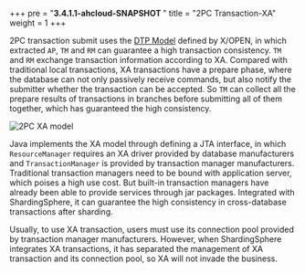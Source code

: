 +++
pre = "<b>3.4.1.1-ahcloud-SNAPSHOT </b>"
title = "2PC Transaction-XA"
weight = 1
+++

2PC transaction submit uses the [DTP Model](http://pubs.opengroup.org/onlinepubs/009680699/toc.pdf) defined by X/OPEN, in which extracted `AP`, `TM` and `RM` can guarantee a high transaction consistency. `TM` and `RM` exchange transaction information according to XA. Compared with traditional local transactions, XA transactions have a prepare phase, where the database can not only passively receive commands, but also notify the submitter whether the transaction can be accepted. So `TM` can collect all the prepare results of transactions in branches before submitting all of them together, which has guaranteed the high consistency.

![2PC XA model](https://shardingsphere.apache.org/document/current/img/transaction/2pc-tansaction-modle_cn.png)

Java implements the XA model through defining a JTA interface, in which `ResourceManager` requires an XA driver provided by database manufacturers and `TransactionManager` is provided by transaction manager manufacturers. Traditional transaction managers need to be bound with application server, which poises a high use cost. But built-in transaction managers have already been able to provide services through jar packages. Integrated with ShardingSphere, it can guarantee the high consistency in cross-database transactions after sharding.

Usually, to use XA transaction, users must use its connection pool provided by transaction manager manufacturers. However, when ShardingSphere integrates XA transactions, it has separated the management of XA transaction and its connection pool, so XA will not invade the business.